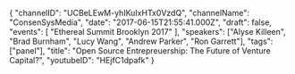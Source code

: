 {
    "channelID": "UCBeLEwM-yhIKuIxHTx0VzdQ",
    "channelName": "ConsenSysMedia",
    "date": "2017-06-15T21:55:41.000Z",
    "draft": false,
    "events": [
        "Ethereal Summit Brooklyn 2017"
    ],
    "speakers": ["Alyse Killeen", "Brad Burnham", "Lucy Wang", "Andrew Parker", "Ron Garrett"],
    "tags": ["panel"],
    "title": "Open Source Entrepreuership: The Future of Venture Capital?",
    "youtubeID": "HEjfC1dpafk"
}
